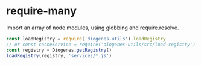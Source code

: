 require-many
============

Import an array of node modules, using globbing and require.resolve.
```js
const loadRegistry = require('diogenes-utils').loadRegistry
// or const cacheService = require('diogenes-utils/src/load-registry')
const registry = Diogenes.getRegistry()
loadRegistry(registry, 'services/*.js')
```
